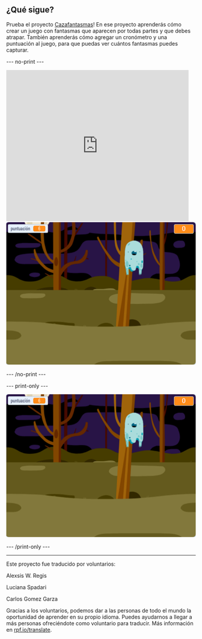 ## ¿Qué sigue?

Prueba el proyecto [Cazafantasmas](https://projects.raspberrypi.org/es-LA/projects/ghostbusters?utm_source=pathway&utm_medium=whatnext&utm_campaign=projects)! En ese proyecto aprenderás cómo crear un juego con fantasmas que aparecen por todas partes y que debes atrapar. También aprenderás cómo agregar un cronómetro y una puntuación al juego, para que puedas ver cuántos fantasmas puedes capturar.

--- no-print ---

<div class="scratch-preview">
  <iframe allowtransparency="true" width="485" height="402" src="https://scratch.mit.edu/projects/embed/414368796/?autostart=false" frameborder="0" scrolling="no"></iframe>
  <img src="images/ghostbusters-static.png">
</div>

--- /no-print ---

--- print-only ---

![exposición](images/ghostbusters-static.png)

--- /print-only ---


***
Este proyecto fue traducido por voluntarios:

Alexsis W. Regis

Luciana Spadari

Carlos Gomez Garza

Gracias a los voluntarios, podemos dar a las personas de todo el mundo la oportunidad de aprender en su propio idioma. Puedes ayudarnos a llegar a más personas ofreciéndote como voluntario para traducir. Más información en [rpf.io/translate](https://rpf.io/translate).